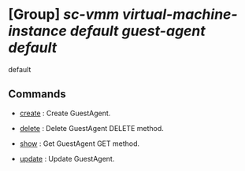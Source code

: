# [Group] _sc-vmm virtual-machine-instance default guest-agent default_

default

## Commands

- [create](/Commands/sc-vmm/virtual-machine-instance/default/guest-agent/default/_create.md)
: Create GuestAgent.

- [delete](/Commands/sc-vmm/virtual-machine-instance/default/guest-agent/default/_delete.md)
: Delete GuestAgent DELETE method.

- [show](/Commands/sc-vmm/virtual-machine-instance/default/guest-agent/default/_show.md)
: Get GuestAgent GET method.

- [update](/Commands/sc-vmm/virtual-machine-instance/default/guest-agent/default/_update.md)
: Update GuestAgent.
